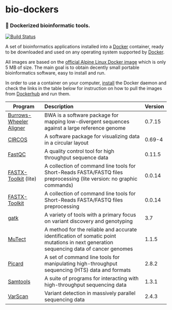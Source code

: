 # bio-dockers
### :whale: Dockerized bioinformatic tools.

[![Build Status](https://travis-ci.org/alexcoppe/bio-dockers.svg?branch=master)](https://travis-ci.org/alexcoppe/bio-dockers)

A set of bioinformatics applications installed into a [Docker](https://www.docker.com) container, ready to be downloaded and used on any operating system 
supported by [Docker](https://www.docker.com/).

All images are based on the [official Alpine Linux Docker image](https://hub.docker.com/_/alpine/) 
which is only 5 MB of size. The main goal is to obtain decently small portable bioinformatics software, easy to install and run.

In order to use a container on your computer, [install](https://docs.docker.com/engine/installation/) 
the Docker daemon and check the links in the table 
below for instruction on how to pull the images from [Dockerhub](https://hub.docker.com/) and run them.

| Program        | Description| Version |
| ------------- |:-------------| :-------------|
| [Burrows-Wheeler Aligner](https://github.com/alexcoppe/bio-dockers/tree/master/bwa) |BWA is a software package for mapping low-divergent sequences against a large reference genome| 0.7.15 |
| [CIRCOS](https://github.com/alexcoppe/bio-dockers/tree/master/circos) |A software package for visualizing data in a circular layout  | 0.69-4 |
| [FastQC](https://github.com/alexcoppe/bio-dockers/tree/master/fastqc) | A quality control tool for high throughput sequence data | 0.11.5 |
| [FASTX-Toolkit](https://github.com/alexcoppe/bio-dockers/tree/master/fastx-toolkit-lite) (lite) | A collection of command line tools for Short-Reads FASTA/FASTQ files preprocessing (lite version: no graphic commands) | 0.0.14 |
| [FASTX-Toolkit](https://github.com/alexcoppe/bio-dockers/tree/master/fastx-toolkit-lite) | A collection of command line tools for Short-Reads FASTA/FASTQ files preprocessing | 0.0.14 |
| [gatk](https://github.com/alexcoppe/bio-dockers/tree/master/gatk) | A variety of tools with a primary focus on variant discovery and genotyping | 3.7 |
| [MuTect](https://github.com/alexcoppe/bio-dockers/tree/master/mutect) | A method for the reliable and accurate identification of somatic point mutations in next generation sequencing data of cancer genomes  | 1.1.5 |
| [Picard](https://github.com/alexcoppe/bio-dockers/tree/master/picard) | A set of command line tools for manipulating high-throughput sequencing (HTS) data and formats | 2.8.2 |
| [Samtools](https://github.com/alexcoppe/bio-dockers/tree/master/samtools) | A suite of programs for interacting with high-throughput sequencing data | 1.3.1 |
| [VarScan](https://github.com/alexcoppe/bio-dockers/tree/master/varscan) | Variant detection in massively parallel sequencing data | 2.4.3 |

